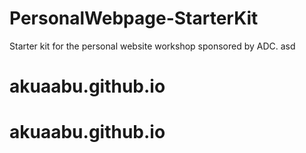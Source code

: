 # PersonalWebpage-StarterKit
Starter kit for the personal website workshop sponsored by ADC.
asd
# akuaabu.github.io
# akuaabu.github.io

